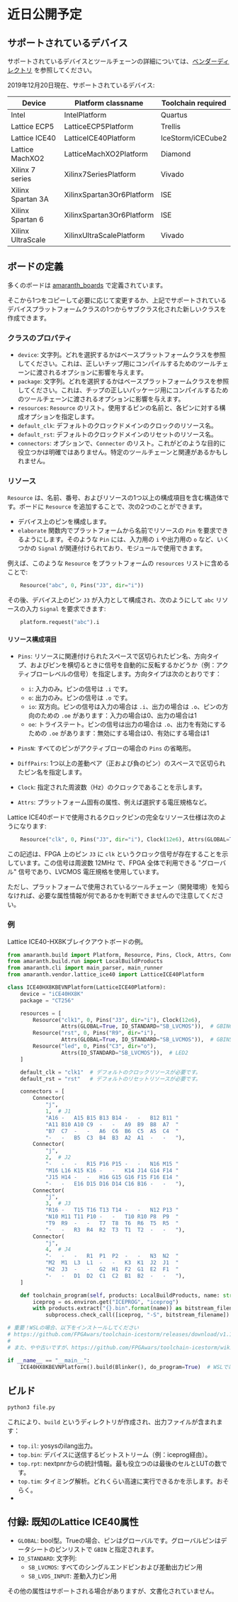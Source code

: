 # 近日公開予定

## サポートされているデバイス

サポートされているデバイスとツールチェーンの詳細については、[ベンダーディレクトリ](https://github.com/amaranth-lang/amaranth/tree/main/amaranth/vendor) を参照してください。

2019年12月20日現在、サポートされているデバイス:

| Device            | Platform classname        | Toolchain required |
| ----------------- | ------------------------- | ------------------ |
| Intel             | IntelPlatform             | Quartus            |
| Lattice ECP5      | LatticeECP5Platform       | Trellis            |
| Lattice ICE40     | LatticeICE40Platform      | IceStorm/iCECube2  |
| Lattice MachXO2   | LatticeMachXO2Platform    | Diamond            |
| Xilinx 7 series   | Xilinx7SeriesPlatform     | Vivado             |
| Xilinx Spartan 3A | XilinxSpartan3Or6Platform | ISE                |
| Xilinx Spartan 6  | XilinxSpartan3Or6Platform | ISE                |
| Xilinx UltraScale | XilinxUltraScalePlatform  | Vivado             |

## ボードの定義

多くのボードは [amaranth_boards](https://github.com/amaranth-lang/amaranth-boards/tree/main/amaranth_boards) で定義されています。

そこから1つをコピーして必要に応じて変更するか、上記でサポートされているデバイスプラットフォームクラスの1つからサブクラス化された新しいクラスを作成できます。

### クラスのプロパティ

* `device`: 文字列。どれを選択するかはベースプラットフォームクラスを参照してください。これは、正しいチップ用にコンパイルするためのツールチェーンに渡されるオプションに影響を与えます。
* `package`: 文字列。どれを選択するかはベースプラットフォームクラスを参照してください。これは、チップの正しいパッケージ用にコンパイルするためのツールチェーンに渡されるオプションに影響を与えます。
* `resources`: `Resource` のリスト。使用するピンの名前と、各ピンに対する構成オプションを指定します。
* `default_clk`: デフォルトのクロックドメインのクロックのリソース名。
* `default_rst`: デフォルトのクロックドメインのリセットのリソース名。
* `connectors`: オプションで、`Connector` のリスト。これがどのような目的に役立つかは明確ではありません。特定のツールチェーンと関連があるかもしれません。
  
### リソース

`Resource` は、名前、番号、およびリソースの1つ以上の構成項目を含む構造体です。ボードに `Resource` を追加することで、次の2つのことができます。

* デバイス上のピンを構成します。
* `elaborate` 関数内でプラットフォームから名前でリソースの `Pin` を要求できるようにします。そのような `Pin` には、入力用の `i` や出力用の `o` など、いくつかの `Signal` が関連付けられており、モジュールで使用できます。

例えば、このような `Resource` をプラットフォームの `resources` リストに含めることで:

```python
    Resource("abc", 0, Pins("J3", dir="i"))
```

その後、デバイス上のピン `J3` が入力として構成され、次のようにして `abc` リソースの入力 `Signal` を要求できます:

```python
    platform.request("abc").i
```

#### リソース構成項目

* `Pins`: リソースに関連付けられたスペースで区切られたピン名、方向タイプ、およびピンを横切るときに信号を自動的に反転するかどうか（例：アクティブローレベルの信号）を指定します。方向タイプは次のとおりです：
  * `i`: 入力のみ。ピンの信号は `.i` です。
  * `o`: 出力のみ。ピンの信号は `.o` です。
  * `io`: 双方向。ピンの信号は入力の場合は `.i`、出力の場合は `.o`、ピンの方向のための `.oe` があります：入力の場合は0、出力の場合は1
  * `oe`: トライステート。ピンの信号は出力の場合は `.o`、出力を有効にするための `.oe` があります：無効にする場合は0、有効にする場合は1

* `PinsN`: すべてのピンがアクティブローの場合の `Pins` の省略形。

* `DiffPairs`: 1つ以上の差動ペア（正および負のピン）のスペースで区切られたピン名を指定します。

* `Clock`: 指定された周波数（Hz）のクロックであることを示します。

* `Attrs`: プラットフォーム固有の属性、例えば選択する電圧規格など。

Lattice ICE40ボードで使用されるクロックピンの完全なリソース仕様は次のようになります:

```python
    Resource("clk", 0, Pins("J3", dir="i"), Clock(12e6), Attrs(GLOBAL=True, IO_STANDARD="SB_LVCMOS"))
```

この記述は、FPGA 上のピン `J3` に `clk` というクロック信号が存在することを示しています。この信号は周波数 12MHz で、FPGA 全体で利用できる "グローバル" 信号であり、LVCMOS 電圧規格を使用しています。

ただし、プラットフォームで使用されているツールチェーン（開発環境）を知らなければ、必要な属性情報が何であるかを判断できませんので注意してください。

### 例

Lattice ICE40-HX8Kブレイクアウトボードの例。

```python
from amaranth.build import Platform, Resource, Pins, Clock, Attrs, Connector
from amaranth.build.run import LocalBuildProducts
from amaranth.cli import main_parser, main_runner
from amaranth.vendor.lattice_ice40 import LatticeICE40Platform

class ICE40HX8KBEVNPlatform(LatticeICE40Platform):
    device = "iCE40HX8K"
    package = "CT256"

    resources = [
        Resource("clk1", 0, Pins("J3", dir="i"), Clock(12e6),
                 Attrs(GLOBAL=True, IO_STANDARD="SB_LVCMOS")),  # GBIN6
        Resource("rst", 0, Pins("R9", dir="i"),
                 Attrs(GLOBAL=True, IO_STANDARD="SB_LVCMOS")),  # GBIN5
        Resource("led", 0, Pins("C3", dir="o"),
                 Attrs(IO_STANDARD="SB_LVCMOS")),  # LED2
    ]

    default_clk = "clk1"  # デフォルトのクロックリソースが必要です。
    default_rst = "rst"   # デフォルトのリセットリソースが必要です。

    connectors = [
        Connector(
            "j",
            1,  # J1
            "A16 -   A15 B15 B13 B14 -   -   B12 B11 "
            "A11 B10 A10 C9  -   -   A9  B9  B8  A7  "
            "B7  C7  -   -   A6  C6  B6  C5  A5  C4  "
            "-   -   B5  C3  B4  B3  A2  A1  -   -   "),
        Connector(
            "j",
            2,  # J2
            "-   -   -   R15 P16 P15 -   -   N16 M15 "
            "M16 L16 K15 K16 -   -   K14 J14 G14 F14 "
            "J15 H14 -   -   H16 G15 G16 F15 F16 E14 "
            "-   -   E16 D15 D16 D14 C16 B16 -   -   "),
        Connector(
            "j",
            3,  # J3
            "R16 -   T15 T16 T13 T14 -   -   N12 P13 "
            "N10 M11 T11 P10 -   -   T10 R10 P8  P9  "
            "T9  R9  -   -   T7  T8  T6  R6  T5  R5  "
            "-   -   R3  R4  R2  T3  T1  T2  -   -   "),
        Connector(
            "j",
            4,  # J4
            "-   -   -   R1  P1  P2  -   -   N3  N2  "
            "M2  M1  L3  L1  -   -   K3  K1  J2  J1  "
            "H2  J3  -   -   G2  H1  F2  G1  E2  F1  "
            "-   -   D1  D2  C1  C2  B1  B2  -   -   "),
    ]

    def toolchain_program(self, products: LocalBuildProducts, name: str):
        iceprog = os.environ.get("ICEPROG", "iceprog")
        with products.extract("{}.bin".format(name)) as bitstream_filename:
            subprocess.check_call([iceprog, "-S", bitstream_filename])

# 重要！WSLの場合、以下をインストールしてください
# https://github.com/FPGAwars/toolchain-icestorm/releases/download/v1.11.1/toolchain-icestorm-windows_x86-1.11.1.tar.gz
#
# また、やや古いですが、https://github.com/FPGAwars/toolchain-icestorm/wiki#testing-iceprog も参照してください。

if __name__ == "__main__":
    ICE40HX8KBEVNPlatform().build(Blinker(), do_program=True)  # WSLではFalseに設定してください！
```

## ビルド

```sh
python3 file.py
```

これにより、`build` というディレクトリが作成され、出力ファイルが含まれます：

* `top.il`: yosysのilang出力。
* `top.bin`: デバイスに送信するビットストリーム（例：iceprog経由）。
* `top.rpt`: nextpnrからの統計情報。最も役立つのは最後のセルとLUTの数です。
* `top.tim`: タイミング解析。どれくらい高速に実行できるかを示します。おそらく。
* 

## 付録: 既知のLattice ICE40属性

* `GLOBAL`: bool型。Trueの場合、ピンはグローバルです。グローバルピンはデータシートのピンリストで `GBIN` と指定されます。
* `IO_STANDARD`: 文字列:
  * `SB_LVCMOS`: すべてのシングルエンドピンおよび差動出力ピン用
  * `SB_LVDS_INPUT`: 差動入力ピン用

その他の属性はサポートされる場合がありますが、文書化されていません。
